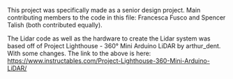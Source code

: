 This project was specifically made as a senior design project. Main contributing members to the code in this file: Francesca Fusco and Spencer Talish (both contributed equally).

The Lidar code as well as the hardware to create the Lidar system was based off of Project Lighthouse - 360° Mini Arduino LiDAR by arthur_dent. With some changes. The link to the above is here: https://www.instructables.com/Project-Lighthouse-360-Mini-Arduino-LiDAR/
